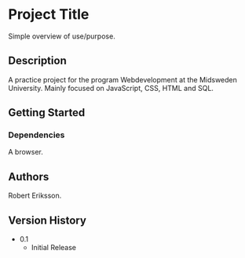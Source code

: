 # Project Title

Simple overview of use/purpose.

## Description

A practice project for the program Webdevelopment at the Midsweden University.
Mainly focused on JavaScript, CSS, HTML and SQL.

## Getting Started

### Dependencies

A browser.

## Authors

Robert Eriksson.

## Version History

* 0.1
    * Initial Release

